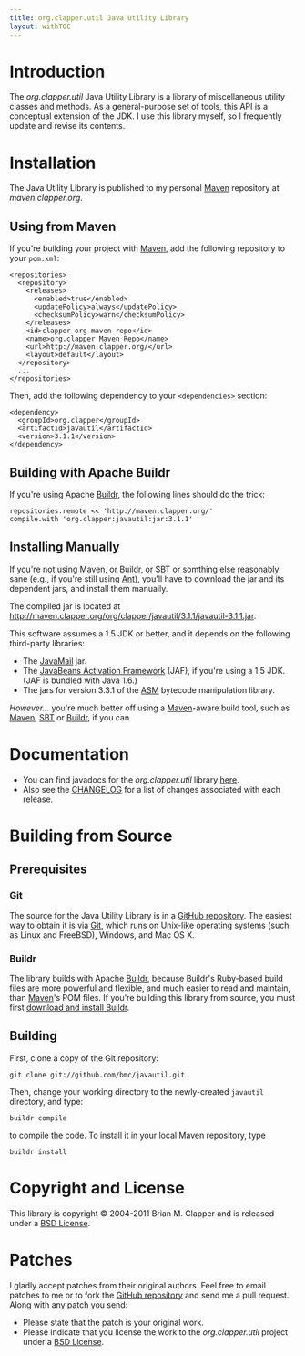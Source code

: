 ```yaml
---
title: org.clapper.util Java Utility Library
layout: withTOC
---
```


# Introduction

The *org.clapper.util* Java Utility Library is a library of miscellaneous
utility classes and methods. As a general-purpose set of tools, this API is
a conceptual extension of the JDK. I use this library myself, so I
frequently update and revise its contents.

# Installation

The Java Utility Library is published to my personal [Maven][] repository
at *maven.clapper.org*.

## Using from Maven

If you're building your project with [Maven][], add the following
repository to your `pom.xml`:

    <repositories>
      <repository>
        <releases>
          <enabled>true</enabled>
          <updatePolicy>always</updatePolicy>
          <checksumPolicy>warn</checksumPolicy>
        </releases>
        <id>clapper-org-maven-repo</id>
        <name>org.clapper Maven Repo</name>
        <url>http://maven.clapper.org/</url>
        <layout>default</layout>
      </repository>
      ...
    </repositories>

Then, add the following dependency to your `<dependencies>` section:

    <dependency>
      <groupId>org.clapper</groupId>
      <artifactId>javautil</artifactId>
      <version>3.1.1</version>
    </dependency>
    
## Building with Apache Buildr

If you're using Apache [Buildr][], the following lines should do the trick:

    repositories.remote << 'http://maven.clapper.org/'
    compile.with 'org.clapper:javautil:jar:3.1.1'

## Installing Manually

If you're not using [Maven][], or [Buildr][], or [SBT][] or somthing else
reasonably sane (e.g., if you're still using [Ant][]), you'll have to
download the jar and its dependent jars, and install them manually.

The compiled jar is located at
<http://maven.clapper.org/org/clapper/javautil/3.1.1/javautil-3.1.1.jar>.

This software assumes a 1.5 JDK or better, and it depends on the following
third-party libraries:

* The [JavaMail][] jar.
* The [JavaBeans Activation Framework][jaf] (JAF), if you're using a 1.5 JDK.
  (JAF is bundled with Java 1.6.)
* The jars for version 3.3.1 of the [ASM][] bytecode manipulation library.

*However...* you're much better off using a [Maven][]-aware build tool,
such as [Maven][], [SBT][] or [Buildr][], if you can.

# Documentation

* You can find javadocs for the *org.clapper.util* library [here][javadocs].
* Also see the [CHANGELOG][] for a list of changes associated with each 
  release.

# Building from Source

## Prerequisites

### Git

The source for the Java Utility Library is in a [GitHub repository][]. The
easiest way to obtain it is via [Git][], which runs on Unix-like operating
systems (such as Linux and FreeBSD), Windows, and Mac OS X.

### Buildr

The library builds with Apache [Buildr][], because Buildr's Ruby-based
build files are more powerful and flexible, and much easier to read and
maintain, than [Maven][]'s POM files. If you're building this library from
source, you must first [download and install Buildr][].

## Building

First, clone a copy of the Git repository:

    git clone git://github.com/bmc/javautil.git

Then, change your working directory to the newly-created `javautil` directory,
and type:

    buildr compile

to compile the code. To install it in your local Maven repository, type

    buildr install

# Copyright and License

This library is copyright &copy; 2004-2011 Brian M. Clapper and is released
under a [BSD License][].

# Patches

I gladly accept patches from their original authors. Feel free to email
patches to me or to fork the [GitHub repository][] and send me a pull
request. Along with any patch you send:

* Please state that the patch is your original work.
* Please indicate that you license the work to the *org.clapper.util* project
  under a [BSD License][].

[Ant]: http://ant.apache.org/
[BSD License]: https://github.com/bmc/javautil/blob/master/LICENSE.md
[GitHub repository]: http://github.com/bmc/javautil
[GitHub]: http://github.com/bmc/
[Git]: http://git-scm.com/
[downloads area]: http://github.com/bmc/javautil/downloads
[bmc@clapper.org]: mailto:bmc@clapper.org
[Maven]: http://maven.apache.org/
[IzPack]: http://www.izforge.com/izpack/
[JavaMail]: http://www.oracle.com/technetwork/java/index-jsp-139225.html
[jaf]: http://java.sun.com/products/archive/javabeans/jaf102.html
[ASM]: http://asm.ow2.org/
[javadocs]: api/index.html
[CHANGELOG]: CHANGELOG.html
[Buildr]: http://buildr.apache.org/
[SBT]: https://github.com/harrah/xsbt/
[download and install Buildr]: http://buildr.apache.org/installing.html
